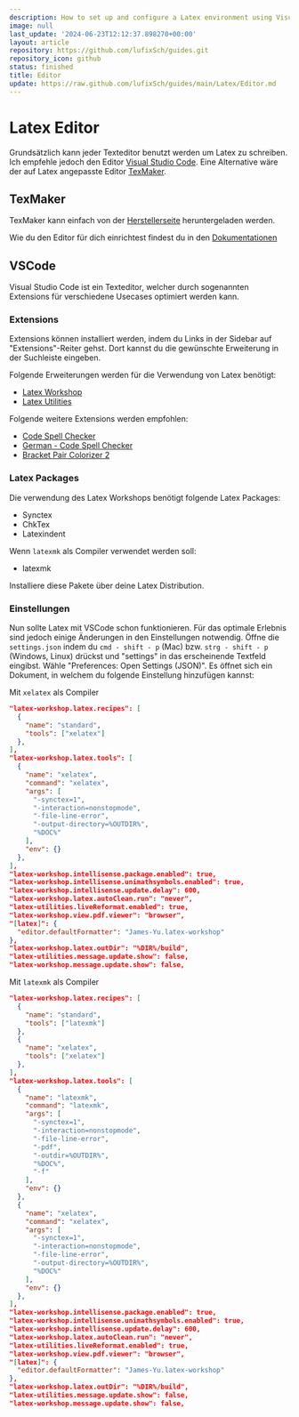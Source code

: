 ```yaml
---
description: How to set up and configure a Latex environment using Visual Studio Code
image: null
last_update: '2024-06-23T12:12:37.898270+00:00'
layout: article
repository: https://github.com/lufixSch/guides.git
repository_icon: github
status: finished
title: Editor
update: https://raw.github.com/lufixSch/guides/main/Latex/Editor.md
---
```


# Latex Editor

Grundsätzlich kann jeder Texteditor benutzt werden um Latex zu schreiben. Ich empfehle jedoch den Editor [Visual Studio Code](https://code.visualstudio.com). Eine Alternative wäre der auf Latex angepasste Editor [TexMaker](https://www.xm1math.net/texmaker/).

## TexMaker

TexMaker kann einfach von der [Herstellerseite](https://www.xm1math.net/texmaker/) heruntergeladen werden.

Wie du den Editor für dich einrichtest findest du in den [Dokumentationen](https://www.xm1math.net/texmaker/doc.html)

## VSCode

Visual Studio Code ist ein Texteditor, welcher durch sogenannten Extensions für verschiedene Usecases optimiert werden kann.

### Extensions

Extensions können installiert werden, indem du Links in der Sidebar auf "Extensions"-Reiter gehst. Dort kannst du die gewünschte Erweiterung in der Suchleiste eingeben.

Folgende Erweiterungen werden für die Verwendung von Latex benötigt:

- [Latex Workshop](https://marketplace.visualstudio.com/items?itemName=James-Yu.latex-workshop)
- [Latex Utilities](https://marketplace.visualstudio.com/items?itemName=tecosaur.latex-utilities)

Folgende weitere Extensions werden empfohlen:

- [Code Spell Checker](https://marketplace.visualstudio.com/items?itemName=streetsidesoftware.code-spell-checker)
- [German - Code Spell Checker](https://marketplace.visualstudio.com/items?itemName=streetsidesoftware.code-spell-checker-german)
- [Bracket Pair Colorizer 2](https://marketplace.visualstudio.com/items?itemName=CoenraadS.bracket-pair-colorizer-2)

### Latex Packages

Die verwendung des Latex Workshops benötigt folgende Latex Packages:

- Synctex
- ChkTex
- Latexindent

Wenn `latexmk` als Compiler verwendet werden soll:

- latexmk

Installiere diese Pakete über deine Latex Distribution.

### Einstellungen

Nun sollte Latex mit VSCode schon funktionieren. Für das optimale Erlebnis sind jedoch einige Änderungen in den Einstellungen notwendig.
Öffne die `settings.json` indem du `cmd - shift - p` (Mac) bzw. `strg - shift - p` (Windows, Linux) drückst und "settings" in das erscheinende Textfeld eingibst. Wähle "Preferences: Open Settings (JSON)". Es öffnet sich ein Dokument, in welchem du folgende Einstellung hinzufügen kannst:

Mit `xelatex` als Compiler

```json
"latex-workshop.latex.recipes": [
  {
    "name": "standard",
    "tools": ["xelatex"]
  },
],
"latex-workshop.latex.tools": [
  {
    "name": "xelatex",
    "command": "xelatex",
    "args": [
      "-synctex=1",
      "-interaction=nonstopmode",
      "-file-line-error",
      "-output-directory=%OUTDIR%",
      "%DOC%"
    ],
    "env": {}
  },
],
"latex-workshop.intellisense.package.enabled": true,
"latex-workshop.intellisense.unimathsymbols.enabled": true,
"latex-workshop.intellisense.update.delay": 600,
"latex-workshop.latex.autoClean.run": "never",
"latex-utilities.liveReformat.enabled": true,
"latex-workshop.view.pdf.viewer": "browser",
"[latex]": {
  "editor.defaultFormatter": "James-Yu.latex-workshop"
},
"latex-workshop.latex.outDir": "%DIR%/build",
"latex-utilities.message.update.show": false,
"latex-workshop.message.update.show": false,
```

Mit `latexmk` als Compiler

```json
"latex-workshop.latex.recipes": [
  {
    "name": "standard",
    "tools": ["latexmk"]
  },
  {
    "name": "xelatex",
    "tools": ["xelatex"]
  },
],
"latex-workshop.latex.tools": [
  {
    "name": "latexmk",
    "command": "latexmk",
    "args": [
      "-synctex=1",
      "-interaction=nonstopmode",
      "-file-line-error",
      "-pdf",
      "-outdir=%OUTDIR%",
      "%DOC%",
      "-f"
    ],
    "env": {}
  },
  {
    "name": "xelatex",
    "command": "xelatex",
    "args": [
      "-synctex=1",
      "-interaction=nonstopmode",
      "-file-line-error",
      "-output-directory=%OUTDIR%",
      "%DOC%"
    ],
    "env": {}
  },
],
"latex-workshop.intellisense.package.enabled": true,
"latex-workshop.intellisense.unimathsymbols.enabled": true,
"latex-workshop.intellisense.update.delay": 600,
"latex-workshop.latex.autoClean.run": "never",
"latex-utilities.liveReformat.enabled": true,
"latex-workshop.view.pdf.viewer": "browser",
"[latex]": {
  "editor.defaultFormatter": "James-Yu.latex-workshop"
},
"latex-workshop.latex.outDir": "%DIR%/build",
"latex-utilities.message.update.show": false,
"latex-workshop.message.update.show": false,
```